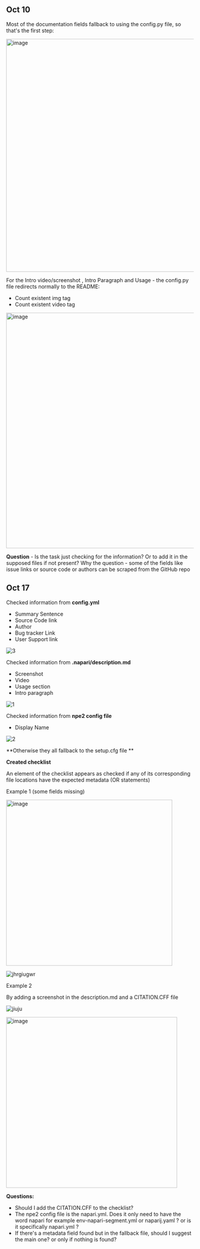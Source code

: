 

Oct 10
--

Most of the documentation fields fallback to using the config.py file, so that's the first step:

<img width="626" alt="image" src="https://user-images.githubusercontent.com/99416933/194862056-7b27e45c-52c9-4caf-b625-974ed4b3a6e7.png">


For the Intro video/screenshot , Intro Paragraph and Usage - the config.py file redirects normally to the README:
- Count existent img  tag
- Count existent video tag

<img width="633" alt="image" src="https://user-images.githubusercontent.com/99416933/194862431-91bd3a90-4dcd-49e9-89bd-a21425726435.png">


**Question** - Is the task just checking for the information? Or to add it in the supposed files if not present? Why the question - some of the fields like issue links or source code or authors can be scraped from the GitHub repo

Oct 17
--

Checked information from **config.yml** 

- Summary Sentence
- Source Code link
- Author
- Bug tracker Link
- User Support link

![3](https://user-images.githubusercontent.com/99416933/196192737-b00ce54a-0569-4b10-81d5-a0c1fb31782e.png)


Checked information from **.napari/description.md** 

- Screenshot
- Video
- Usage section
- Intro paragraph

![1](https://user-images.githubusercontent.com/99416933/196192798-c928e32c-ac22-485d-a4fb-c320c3c13832.gif)


Checked information from **npe2 config file** 

- Display Name

![2](https://user-images.githubusercontent.com/99416933/196192829-d15b0f48-29a2-4776-825c-7bbafc2d9ba8.png)


**Otherwise they all fallback to the setup.cfg file 
**


**Created checklist**

An element of the checklist appears as checked if any of its corresponding file locations have the expected metadata (OR statements)


Example 1 (some fields missing)


<img width="446" alt="image" src="https://user-images.githubusercontent.com/99416933/196182974-b62dbba0-f3cd-426d-b09b-bbe83f537d1b.png">


![jhrgiugwr](https://user-images.githubusercontent.com/99416933/196183498-576d7980-a93c-425a-939c-7949bf2eec6b.gif)


Example 2 

By adding a screenshot in the description.md and a CITATION.CFF file

![jiuju](https://user-images.githubusercontent.com/99416933/196184100-4fb63254-4676-4e39-b10c-e72d680f72de.gif)


<img width="459" alt="image" src="https://user-images.githubusercontent.com/99416933/196183978-cfc8dc99-2975-4c24-b965-c5ef3a336efc.png">



**Questions:**

- Should I add the CITATION.CFF to the checklist?
- The npe2 config file is the napari.yml. Does it only need to have the word napari for example env-napari-segment.yml or naparij.yaml ? or is it specifically napari.yml ?
- If there's a metadata field found but in the fallback file, should I suggest the main one? or only if nothing is found?

